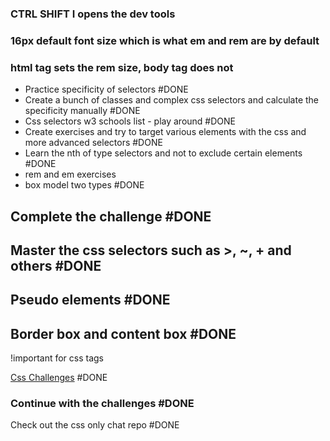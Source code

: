 ### CTRL SHIFT I opens the dev tools
### 16px default font size which is what em and rem are by default
### html tag sets the rem size, body tag does not



- Practice specificity of selectors #DONE 
- Create a bunch of classes and complex css selectors and calculate the specificity manually #DONE 
- Css selectors w3 schools list - play around #DONE 
- Create exercises and try to target various elements with the css and more advanced selectors #DONE 
- Learn the nth of type selectors and not to exclude certain elements #DONE 
- rem and em exercises
- box model two types #DONE 

## Complete the challenge #DONE 

## Master the css selectors such as >, ~, + and others #DONE 

## Pseudo elements #DONE 
## Border box and content box #DONE 


	
!important for css tags

[Css Challenges](https://www.w3schools.com/css/exercise.asp) #DONE 
### Continue with the challenges #DONE 


Check out the css only chat repo #DONE 

